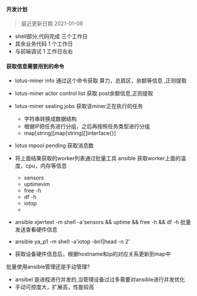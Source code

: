 
#### 开发计划    
> 最近更新日期 2021-01-06 

* shell部分,代码完成 三个工作日
* 其余业务代码 1 个工作日
* 与前端调试 1 工作日左右




#### 获取信息需要用到的命令 

* lotus-miner info  通过这个命令获取 算力，总扇区，余额等信息 ,正则提取
* lotus-miner actor control list  获取 post余额信息,正则提取
* lotus-miner sealing jobs 获取该miner正在执行的任务
    * 字符串转换成数据结构
    * 根据IP把任务进行分组，之后再按照任务类型进行分组 
    * map[string][map[string][]interface{}] 
* lotus mpool pending  获取消息数 
* 将上面结果获取的worker列表通过批量工具 ansible  获取worker上面的温度，cpu，内存等信息 
    * sensors
    * uptimevim
    * free -h
    * df -h
    * iotop
    * 
    
* ansible xjwrtest -m shell -a'sensors && uptime && free -h && df -h  批量发送查看硬件信息     
* ansible ya_p1 -m shell -a'iotop -bn1|head -n 2'  
* 获取设备硬件信息后，根据hostname和ip的对应关系更新到map中

批量使用ansible管理还是手动管理?
* ansibel 是进程进行并发的,当管理设备过过多需要对ansible进行并发优化
* 手动可控度大，扩展高，性能较高 
        
    
